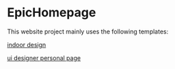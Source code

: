 # EpicHomepage
This website project mainly uses the following templates:

[indoor design](http://sc.chinaz.com/moban/180929598780.htm)

[ui designer personal page](http://www.cssmoban.com/cssthemes/7352.shtml)
